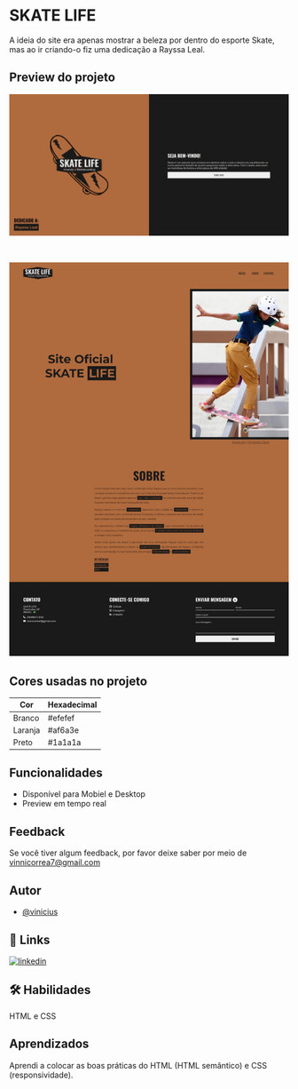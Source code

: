 
# SKATE LIFE

A ideia do site era apenas mostrar a beleza por dentro do esporte Skate, mas ao ir criando-o fiz uma dedicação a Rayssa Leal.
## Preview do projeto

<p align="center">
  <img alt="" src="assets/imagens/print-page-1.jpeg">
</p>

<br/>

<p align="center">
  <img alt="" src="assets/imagens/print-page-2.jpeg">
</p>

## Cores usadas no projeto

| Cor               | Hexadecimal                                                |
| ----------------- | ---------------------------------------------------------------- |
| Branco       | #efefef |
| Laranja       | #af6a3e |
| Preto       | #1a1a1a |

## Funcionalidades

- Disponível para Mobiel e Desktop
- Preview em tempo real

## Feedback

Se você tiver algum feedback, por favor deixe saber por meio de vinnicorrea7@gmail.com


## Autor

- [@vinicius](https://www.github.com/viniciuswx)


## 🔗 Links
[![linkedin](https://img.shields.io/badge/linkedin-0A66C2?style=for-the-badge&logo=linkedin&logoColor=white)](https://www.linkedin.com/in/vinicius-graciano-5081501a1/)

## 🛠 Habilidades
HTML e CSS

## Aprendizados

Aprendi a colocar as boas práticas do HTML (HTML semântico) e CSS (responsividade).

